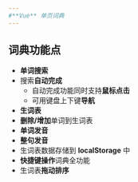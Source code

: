 ```yaml
---
#**Vue** 单页词典
---
```

## 词典功能点

* **单词搜索**
* 搜索**自动完成**
  * 自动完成功能同时支持**鼠标点击**
  * 可用键盘上下键**导航**
* **生词表**
* **删除/增加**单词到生词表
* **单词发音**
* **整句发音**
* 生词表数据存储到 **localStorage** 中
* **快捷键操作**词典全功能
* 生词表**拖动排序**